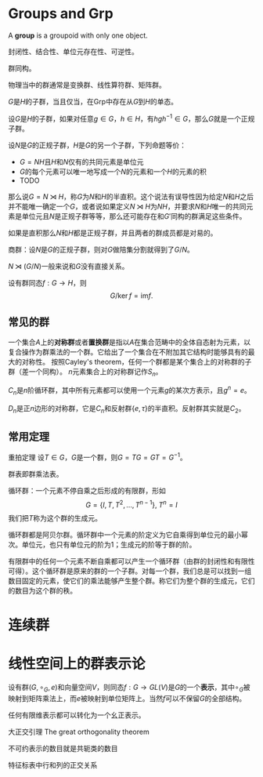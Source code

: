 # Groups and $\mathsf{Grp}$

A **group** is a groupoid with only one object. 

封闭性、结合性、单位元存在性、可逆性。

群同构。

物理当中的群通常是变换群、线性算符群、矩阵群。

$G$是$H$的子群，当且仅当，在$\mathsf{Grp}$中存在从$G$到$H$的单态。

设$G$是$H$的子群，如果对任意$g \in G$，$h \in H$，有$hgh^{-1} \in G$，那么$G$就是一个正规子群。

设$N$是$G$的正规子群，$H$是$G$的另一个子群，下列命题等价：
- $G = NH$且$H$和$N$仅有的共同元素是单位元
- $G$的每个元素可以唯一地写成一个$N$的元素和一个$H$的元素的积
- TODO

那么说$G = N \rtimes H$，称$G$为$N$和$H$的半直积。这个说法有误导性因为给定$N$和$H$之后并不能唯一确定一个$G$，或者说如果定义$N\rtimes H$为$NH$，并要求$N$和$H$唯一的共同元素是单位元且$N$是正规子群等等，那么还可能存在和$G'$同构的群满足这些条件。

如果是直积那么$N$和$H$都是正规子群，并且两者的群成员都是对易的。

商群：设$N$是$G$的正规子群，则对$G$做陪集分割就得到了$G / N$。

$N \rtimes (G / N)$一般来说和$G$没有直接关系。

设有群同态$f:G \to H$，则
$$
G / \ker f = \mathrm{im} f.
$$

## 常见的群

一个集合$A$上的**对称群**或者**置换群**是指以$A$在集合范畴中的全体自态射为元素，以复合操作为群乘法的一个群。它给出了一个集合在不附加其它结构时能够具有的最大的对称性。
按照Cayley's theorem，任何一个群都是某个集合上的对称群的子群（差一个同构）。
$n$元素集合上的对称群记作$S_n$。

$C_n$是$n$阶循环群，其中所有元素都可以使用一个元素$g$的某次方表示，且$g^n=e$。

$D_{n}$是正$n$边形的对称群，它是$C_n$和反射群$\{e, \tau\}$的半直积。反射群其实就是$C_2$。

## 常用定理

重拍定理 设$T \in G$，$G$是一个群，则$G=TG=GT=G^{-1}$。

群表即群乘法表。

循环群：一个元素不停自乘之后形成的有限群，形如
$$
G = \{I, T, T^2, \ldots, T^{n-1} \}, \; T^n = I
$$
我们把$T$称为这个群的生成元。

循环群都是阿贝尔群。循环群中一个元素的阶定义为它自乘得到单位元的最小幂次。单位元，也只有单位元的阶为1；生成元的阶等于群的阶。

有限群中的任何一个元素不断自乘都可以产生一个循环群（由群的封闭性和有限性可得）。这个循环群是原来的群的一个子群。对每一个群，我们总是可以找到一组数目固定的元素，使它们的乘法能够产生整个群。称它们为整个群的生成元，它们的数目为这个群的秩。

# 连续群


# 线性空间上的群表示论

设有群$(G, \circ_G, e)$和向量空间$V$，则同态$f: G \to GL(V)$是$G$的一个**表示**，其中$\circ_G$被映射到矩阵乘法上，而$e$被映射到单位矩阵上。当然$f$可以不保留$G$的全部结构。

任何有限维表示都可以转化为一个幺正表示。

大正交引理 The great orthogonality theorem

不可约表示的数目就是共轭类的数目

特征标表中行和列的正交关系